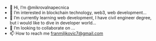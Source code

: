- 👋 Hi, I’m @mikrovalnapecnica
- 👀 I’m interested in blockchain technology, web3, web development...
- 🌱 I’m currently learning web development, I have civil engineer degree, but i would like to dive in developer world...
- 💞️ I’m looking to collaborate on ...
- 📫 How to reach me franmiljkovic7@gmail.com

<!---
mikrovalnapecnica/mikrovalnapecnica is a ✨ special ✨ repository because its `README.md` (this file) appears on your GitHub profile.
You can click the Preview link to take a look at your changes.
--->
